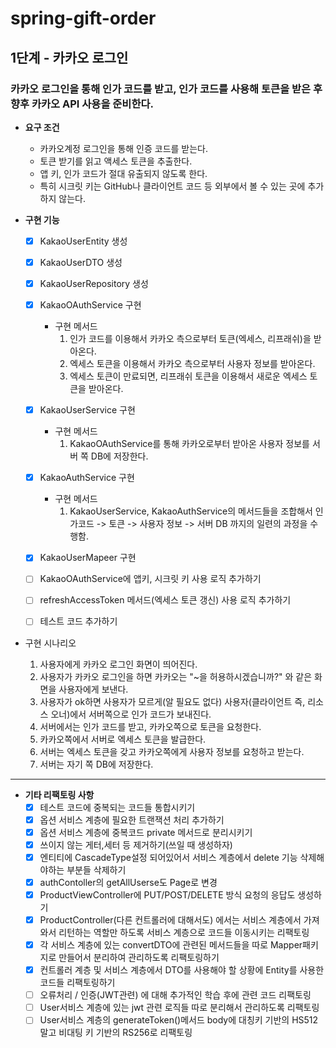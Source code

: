 # spring-gift-order
## 1단계 - 카카오 로그인
### 카카오 로그인을 통해 인가 코드를 받고, 인가 코드를 사용해 토큰을 받은 후 향후 카카오 API 사용을 준비한다.

- **요구 조건**
  - 카카오계정 로그인을 통해 인증 코드를 받는다.
  - 토큰 받기를 읽고 액세스 토큰을 추출한다.
  - 앱 키, 인가 코드가 절대 유출되지 않도록 한다.
  - 특히 시크릿 키는 GitHub나 클라이언트 코드 등 외부에서 볼 수 있는 곳에 추가하지 않는다.

- **구현 기능**
  - [X] KakaoUserEntity 생성
  - [X] KakaoUserDTO 생성
  - [X] KakaoUserRepository 생성
  - [X] KakaoOAuthService 구현
    - 구현 메서드
      1) 인가 코드를 이용해서 카카오 측으로부터 토큰(엑세스, 리프래쉬)을 받아온다.
      2) 엑세스 토큰을 이용해서 카카오 측으로부터 사용자 정보를 받아온다.
      3) 엑세스 토큰이 만료되면, 리프래쉬 토큰을 이용해서 새로운 엑세스 토큰을 받아온다.
  - [X] KakaoUserService 구현
    - 구현 메서드
      1) KakaoOAuthService를 통해 카카오로부터 받아온 사용자 정보를 서버 쪽 DB에 저장한다.
  - [X] KakaoAuthService 구현
    - 구현 메서드
      1) KakaoUserService, KakaoAuthService의 메서드들을 조합해서 인가코드 -> 토큰 -> 사용자 정보 -> 서버 DB 까지의 일련의 과정을 수행함.
  - [X] KakaoUserMapeer 구현
  - [ ] KakaoOAuthService에 앱키, 시크릿 키 사용 로직 추가하기
  - [ ] refreshAccessToken 메서드(엑세스 토큰 갱신) 사용 로직 추가하기
  - [ ] 테스트 코드 추가하기


- 구현 시나리오
  1) 사용자에게 카카오 로그인 화면이 띄어진다.
  2) 사용자가 카카오 로그인을 하면 카카오는 "~을 허용하시겠습니까?" 와 같은 화면을 사용자에게 보낸다.
  3) 사용자가 ok하면 사용자가 모르게(알 필요도 없다) 사용자(클라이언트 즉, 리소스 오너)에서 서버쪽으로 인가 코드가 보내진다.
  4) 서버에서는 인가 코드를 받고, 카카오쪽으로 토큰을 요청한다.
  5) 카카오쪽에서 서버로 엑세스 토큰을 발급한다.
  6) 서버는 엑세스 토큰을 갖고 카카오쪽에게 사용자 정보를 요청하고 받는다.
  7) 서버는 자기 쪽 DB에 저장한다.


---

- **기타 리팩토링 사항**
  - [x] 테스트 코드에 중복되는 코드들 통합시키기
  - [x] 옵션 서비스 계층에 필요한 트랜잭션 처리 추가하기
  - [x] 옵션 서비스 계층에 중복코드 private 메서드로 분리시키기
  - [x] 쓰이지 않는 게터,세터 등 제거하기(쓰일 때 생성하자)
  - [x] 엔티티에 CascadeType설정 되어있어서 서비스 계층에서 delete 기능 삭제해야하는 부분들 삭제하기
  - [x] authContoller의 getAllUserse도 Page로 변경
  - [x] ProductViewController에 PUT/POST/DELETE 방식 요청의 응답도 생성하기
  - [x] ProductController(다른 컨트롤러에 대해서도) 에서는 서비스 계층에서 가져와서 리턴하는 역할만 하도록 서비스 계층으로 코드들 이동시키는 리팩토링
  - [x] 각 서비스 계층에 있는 convertDTO에 관련된 메서드들을 따로 Mapper패키지로 만들어서 분리하여 관리하도록 리팩토링하기
  - [x] 컨트롤러 계층 및 서비스 계층에서 DTO를 사용해야 할 상황에 Entity를 사용한 코드들 리팩토링하기
  - [ ] 오류처리 / 인증(JWT관련) 에 대해 추가적인 학습 후에 관련 코드 리팩토링
  - [ ] User서비스 계층에 있는 jwt 관련 로직들 따로 분리해서 관리하도록 리팩토링
  - [ ] User서비스 계층의 generateToken()메서드 body에 대칭키 기반의 HS512 말고 비대팅 키 기반의 RS256로 리팩토링